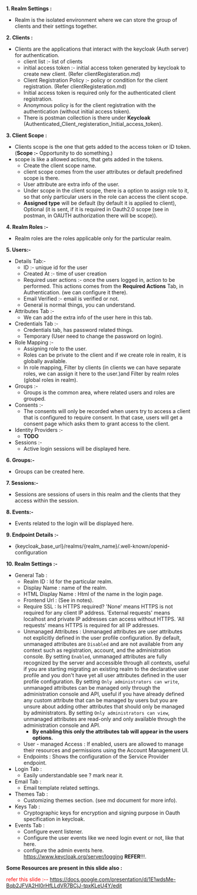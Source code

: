 **1. Realm Settings :**

* Realm is the isolated environment where we can store the group of clients and their settings together.

**2. Clients :**
* Clients are the applications that interact with the keycloak (Auth server) for authentication.
  * client list :- list of clients
  * initial access token :- initial access token generated by keycloak to create new client. (Refer clientRegisteration.md)
  * Client Registration Policy :- policy or condition for the client registration. (Refer clientRegisteration.md)
  * Initial access token is required only for the authenticated client registration.
  * Anonymous policy is for the client registration with the authentication (without initial access token).
  * There is postman collection is there under **Keycloak** (Authenticated_Client_registeration_Initial_access_token).

**3. Client Scope :**
* Clients scope is the one that gets added to the access token or ID token. (**Scope :-** Opportunity to do something.)
* scope is like a allowed actions, that gets added in the tokens.
  * Create the client scope name.
  * client scope comes from the user attributes or default predefined scope is there.
  * User attribute are extra info of the user.
  * Under scope in the client scope, there is a option to assign role to it, so that only particular users in the role can access the client scope.
  * **Assigned type** will be default (by default it is applied to client), Optional (it is sent, if it is required in Oauth2.0 scope (see in postman, in OAUTH authorization there will be scope)).
  
**4. Realm Roles :-**
 * Realm roles are the roles applicable only for the particular realm.

**5. Users:-**
  * Details Tab:-
    * ID :- unique id for the user
    * Created At :- time of user creation
    * Required user actions :- once the users logged in, action to be performed. This actions comes from the **Required Actions** Tab, in Authentication. (we can configure it there). 
    * Email Verified :- email is verified or not.
    * General is normal things, you can understand.
  * Attributes Tab :-
    * We can add the extra info of the user here in this tab.
  * Credentials Tab :- 
    * Credentials tab, has password related things.
    * Temporary (User need to change the password on login).
  * Role Mapping :-
    * Assigning role to the user.
    * Roles can be private to the client and if we create role in realm, it is globally available.
    * In role mapping, Filter by clients (in clients we can have separate roles, we can assign it here to the user.)and Filter by realm roles (global roles in realm).
  * Groups :-
    * Groups is the common area, where related users and roles are grouped.
  * Consents :-
    * The consents will only be recorded when users try to access a client that is configured to require consent. In that case, users will get a consent page which asks them to grant access to the client.
  * Identity Providers :-
    * **TODO**
  * Sessions :- 
    * Active login sessions will be displayed here.
    
**6. Groups:-**
  * Groups can be created here.

**7. Sessions:-**
  * Sessions are sessions of users in this realm and the clients that they access within the session.

**8. Events:-**
  * Events related to the login will be displayed here.

**9. Endpoint Details :-**
  *  {keycloak_base_url}/realms/{realm_name}/.well-known/openid-configuration

**10. Realm Settings :-**
  * General Tab :
      * Realm ID : Id for the particular realm.
      * Display Name : name of the realm.
      * HTML Display Name : Html of the name in the login page.
      * Frontend Url : (See in notes).
      * Require SSL : Is HTTPS required? 'None' means HTTPS is not required for any client IP address. 'External requests' means localhost and private IP addresses can access without HTTPS. 'All requests' means HTTPS is required for all IP addresses.
      * Unmanaged Attributes : Unmanaged attributes are user attributes not explicitly defined in the user profile configuration. By default, unmanaged attributes are `Disabled` and are not available from any context such as registration, account, and the administration console. By setting `Enabled`, unmanaged attributes are fully recognized by the server and accessible through all contexts, useful if you are starting migrating an existing realm to the declarative user profile and you don't have yet all user attributes defined in the user profile configuration. By setting `Only administrators can write`, unmanaged attributes can be managed only through the administration console and API, useful if you have already defined any custom attribute that can be managed by users but you are unsure about adding other attributes that should only be managed by administrators. By setting `Only administrators can view`, unmanaged attributes are read-only and only available through the administration console and API.
        * **By enabling this only the attributes tab will appear in the users options.**
      * User - managed Access : If enabled, users are allowed to manage their resources and permissions using the Account Management UI.
      * Endpoints : Shows the configuration of the Service Provider endpoint.
  * Login Tab : 
      * Easily understandable see ? mark near it.
  * Email Tab :
      * Email template related settings.
  * Themes Tab :
       * Customizing themes section. (see md document for more info).
  * Keys Tab :
       * Cryptographic keys for encryption and signing purpose in Oauth specification in keycloak.
  * Events Tab :
       * Configure event listener.
       * Configure the user events like we need login event or not, like that here.
       * configure the admin events here. https://www.keycloak.org/server/logging **REFER**!!!.



**Some Resources are present in this slide also :**

<span style="color:red"> refer this slide :-- <a>https://docs.google.com/presentation/d/1E1wdsMe-Bqb2JFVA2HI0rHfLLdVR7BCjJ-tpxKLeU4Y/edit</a> </span>